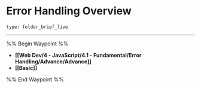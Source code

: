 # Error Handling Overview
 
```ccard
type: folder_brief_live
```
 
---

%% Begin Waypoint %%
- **[[Web Dev/4 - JavaScript/4.1 - Fundamental/Error Handling/Advance/Advance]]**
- **[[Basic]]**

%% End Waypoint %%
